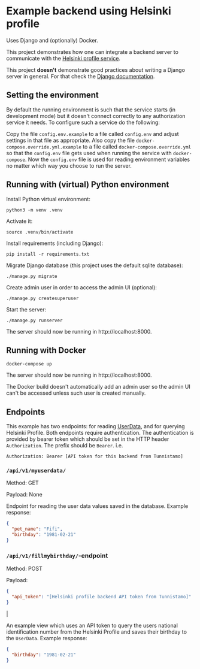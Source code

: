 # Example backend using Helsinki profile

Uses Django and (optionally) Docker.

This project demonstrates how one can integrate a backend server to communicate with the [Helsinki profile service](https://github.com/City-of-Helsinki/open-city-profile).

This project **doesn't** demonstrate good practices about writing a Django server in general. For that check the [Django documentation](https://docs.djangoproject.com/).

## Setting the environment

By default the running environment is such that the service starts (in development mode) but it doesn't connect correctly to any authorization service it needs. To configure such a service do the following:

Copy the file `config.env.example` to a file called `config.env` and adjust settings in that file as appropriate. Also copy the file `docker-compose.override.yml.example` to a file called `docker-compose.override.yml` so that the `config.env` file gets used when running the service with `docker-compose`. Now the `config.env` file is used for reading environment variables no matter which way you choose to run the server.

## Running with (virtual) Python environment

Install Python virtual environment:

    python3 -m venv .venv

Activate it:

    source .venv/bin/activate

Install requirements (including Django):

    pip install -r requirements.txt

Migrate Django database (this project uses the default sqlite database):

    ./manage.py migrate

Create admin user in order to access the admin UI (optional):

    ./manage.py createsuperuser

Start the server:

    ./manage.py runserver

The server should now be running in http://localhost:8000.

## Running with Docker

    docker-compose up

The server should now be running in http://localhost:8000.

The Docker build doesn't automatically add an admin user so the admin UI can't be accessed unless such user is created manually.

## Endpoints

This example has two endpoints: for reading [UserData](users/models.py), and for querying Helsinki Profile. Both endpoints require authentication. The authentication is provided by bearer token which should be set in the HTTP header `Authorization`. The prefix should be `Bearer`. i.e.

`Authorization: Bearer [API token for this backend from Tunnistamo]`



### `/api/v1/myuserdata/`

Method: GET

Payload: None

Endpoint for reading the user data values saved in the database. Example response:

```json
{
  "pet_name": "Fifi",
  "birthday": "1981-02-21"
}
```

### `/api/v1/fillmybirthday/`-endpoint

Method: POST

Payload:
```json
{
  "api_token": "[Helsinki profile backend API token from Tunnistamo]"
}
```
|

An example view which uses an API token to query the users national identification number from the Helsinki Profile and saves their birthday to the `UserData`. Example response:

```json
{
  "birthday": "1981-02-21"
}
```
